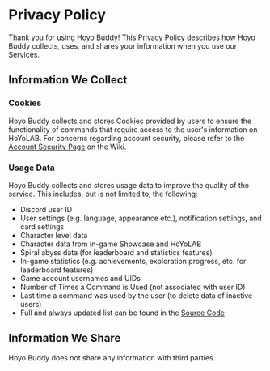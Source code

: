 # Privacy Policy

Thank you for using Hoyo Buddy! This Privacy Policy describes how Hoyo Buddy collects, uses, and shares your information when you use our Services.

## Information We Collect

### Cookies

Hoyo Buddy collects and stores Cookies provided by users to ensure the functionality of commands that require access to the user's information on HoYoLAB. For concerns regarding account security, please refer to the [Account Security Page](https://github.com/seriaati/hoyo-buddy/wiki/Account-Security) on the Wiki.

### Usage Data

Hoyo Buddy collects and stores usage data to improve the quality of the service. This includes, but is not limited to, the following:

- Discord user ID
- User settings (e.g. language, appearance etc.), notification settings, and card settings
- Character level data
- Character data from in-game Showcase and HoYoLAB
- Spiral abyss data (for leaderboard and statistics features)
- In-game statistics (e.g. achievements, exploration progress, etc. for leaderboard features)
- Game account usernames and UIDs
- Number of Times a Command is Used (not associated with user ID)
- Last time a command was used by the user (to delete data of inactive users)
- Full and always updated list can be found in the [Source Code](https://github.com/seriaati/hoyo-buddy/blob/main/hoyo_buddy/db/models.py)

## Information We Share

Hoyo Buddy does not share any information with third parties.
